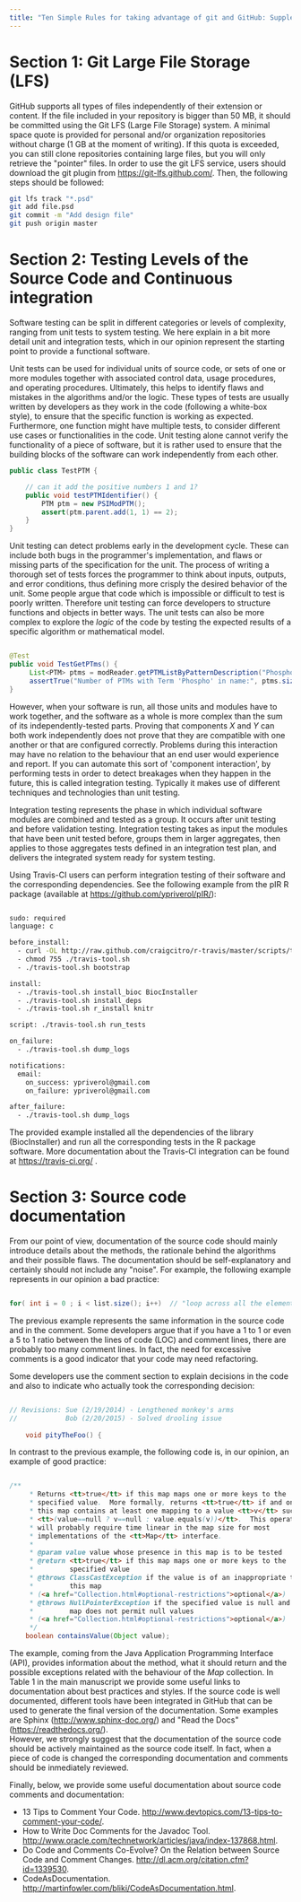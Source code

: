 ```yaml
---
title: "Ten Simple Rules for taking advantage of git and GitHub: Supplementary File"
---
```



# Section 1: Git Large File Storage (LFS)

GitHub supports all types of files independently of their extension or content. If the file included in your repository is bigger than 50 MB, it should be committed using the Git LFS (Large File Storage) system. A minimal space quote is provided for personal and/or organization repositories without charge (1 GB at the moment of writing). If this quota is exceeded, you can still clone repositories containing large files, but you will only retrieve the "pointer" files. In order to use the git LFS service, users should download the git plugin from https://git-lfs.github.com/. Then, the following steps should be followed:

```bash
git lfs track "*.psd"
git add file.psd
git commit -m "Add design file"
git push origin master
``` 


# Section 2: Testing Levels of the Source Code and Continuous integration

Software testing can be split in different categories or levels of complexity, ranging from unit tests to system testing. We here explain in a bit more detail unit and integration tests, which in our opinion represent the starting point to provide a functional software. 

Unit tests can be used for individual units of source code, or sets of one or more modules together with associated control data, usage procedures, and operating procedures. Ultimately, this helps to identify flaws and mistakes in the algorithms and/or the logic. These types of tests are usually written by developers as they work in the code (following a white-box style), to ensure that the specific function is working as expected. Furthermore, one function might have multiple tests, to consider different use cases or functionalities in the code. Unit testing alone cannot verify the functionality of a piece of software, but it is rather used to ensure that the building blocks of the software can work independently from each other. 


```java
public class TestPTM {

    // can it add the positive numbers 1 and 1?
    public void testPTMIdentifier() {
        PTM ptm = new PSIModPTM();
        assert(ptm.parent.add(1, 1) == 2);
    }
}
```

Unit testing can detect problems early in the development cycle. These can include both bugs in the programmer's implementation, and flaws or missing parts of the specification for the unit. The process of writing a thorough set of tests forces the programmer to think about inputs, outputs, and error conditions, thus defining more crisply the desired behavior of the unit.
Some people argue that code which is impossible or difficult to test is poorly written. Therefore unit testing can force developers to structure functions and objects in better ways. The unit tests can also be more complex to explore the _logic_ of the code by testing the expected results of a specific algorithm or mathematical model. 


```java 

@Test
public void TestGetPTms() {
     List<PTM> ptms = modReader.getPTMListByPatternDescription("Phospho");
     assertTrue("Number of PTMs with Term 'Phospho' in name:", ptms.size() == 106);
}

```

However, when your software is run, all those units and modules have to work together, and the software as a whole is more complex than the sum of its independently-tested parts. Proving that components _X_ and _Y_ can both work independently does not prove that they are compatible with one another or that are configured correctly. Problems during this interaction may have no relation to the behaviour that an end user would experience and report. If you can automate this sort of 'component interaction', by performing tests in order to detect breakages when they happen in the future, this is called integration testing. Typically it makes use of different techniques and technologies than unit testing.  

Integration testing represents the phase in which individual software modules are combined and tested as a group. It occurs after unit testing and before validation testing. Integration testing takes as input the modules that have been unit tested before, groups them in larger aggregates, then applies to those aggregates tests defined in an integration test plan, and delivers the integrated system ready for system testing. 

Using Travis-CI users can perform integration testing of their software and the corresponding dependencies. See the following example from the pIR R package (available at https://github.com/ypriverol/pIR/):


```bash

sudo: required
language: c

before_install:
  - curl -OL http://raw.github.com/craigcitro/r-travis/master/scripts/travis-tool.sh
  - chmod 755 ./travis-tool.sh
  - ./travis-tool.sh bootstrap

install:
  - ./travis-tool.sh install_bioc BiocInstaller
  - ./travis-tool.sh install_deps
  - ./travis-tool.sh r_install knitr

script: ./travis-tool.sh run_tests

on_failure:
  - ./travis-tool.sh dump_logs

notifications:
  email:
    on_success: ypriverol@gmail.com 
    on_failure: ypriverol@gmail.com

after_failure:
  - ./travis-tool.sh dump_logs


```

The provided example installed all the dependencies of the library (BiocInstaller) and run all the corresponding tests in the R package software. More documentation about the Travis-CI integration can be found at https://travis-ci.org/ . 


# Section 3: Source code documentation

From our point of view, documentation of the source code should mainly introduce details about the methods, the rationale behind the algorithms and their possible flaws. The documentation should be self-explanatory and certainly should not include any "noise". For example, the following example represents in our opinion a bad practice:

```java

for( int i = 0 ; i < list.size(); i++)  // "loop across all the elements of the list. 

```

The previous example represents the same information in the source code and in the comment. Some developers argue that if you have a 1 to 1 or even a 5 to 1 ratio between the lines of code (LOC) and comment lines, there are probably too many comment lines. In fact, the need for excessive comments is a good indicator that your code may need refactoring. 

Some developers use the comment section to explain decisions in the code and also to indicate who actually took the corresponding decision:

```java

// Revisions: Sue (2/19/2014) - Lengthened monkey's arms
//            Bob (2/20/2015) - Solved drooling issue
	 
	void pityTheFoo() {

```


In contrast to the previous example, the following code is, in our opinion, an example of good practice:


```java

/**
     * Returns <tt>true</tt> if this map maps one or more keys to the
     * specified value.  More formally, returns <tt>true</tt> if and only if
     * this map contains at least one mapping to a value <tt>v</tt> such that
     * <tt>(value==null ? v==null : value.equals(v))</tt>.  This operation
     * will probably require time linear in the map size for most
     * implementations of the <tt>Map</tt> interface.
     *
     * @param value value whose presence in this map is to be tested
     * @return <tt>true</tt> if this map maps one or more keys to the
     *         specified value
     * @throws ClassCastException if the value is of an inappropriate type for
     *         this map
     * (<a href="Collection.html#optional-restrictions">optional</a>)
     * @throws NullPointerException if the specified value is null and this
     *         map does not permit null values
     * (<a href="Collection.html#optional-restrictions">optional</a>)
     */
    boolean containsValue(Object value);

```
  
The example, coming from the Java Application Programming Interface (API), provides information about the method, what it should return and the possible exceptions related with the behaviour of the _Map_ collection. In Table 1 in the main manuscript we provide some useful links to documentation about best practices and styles. 
If the source code is well documented, different tools have been integrated in GitHub that can be used to generate the final version of the documentation. Some examples are Sphinx (http://www.sphinx-doc.org/) and "Read the Docs" (https://readthedocs.org/).  
However, we strongly suggest that the documentation of the source code should be actively maintained as the source code itself. In fact, when a piece of code is changed the corresponding documentation and comments should be inmediately reviewed. 

Finally, below, we provide some useful documentation about source code comments and documentation:

* 13 Tips to Comment Your Code. http://www.devtopics.com/13-tips-to-comment-your-code/. 
* How to Write Doc Comments for the Javadoc Tool.  http://www.oracle.com/technetwork/articles/java/index-137868.html.
* Do Code and Comments Co-Evolve? On the Relation between Source Code and Comment Changes. http://dl.acm.org/citation.cfm?id=1339530.
* CodeAsDocumentation. http://martinfowler.com/bliki/CodeAsDocumentation.html.



